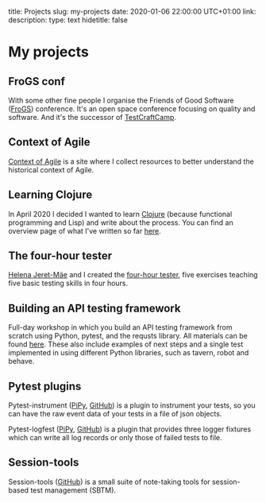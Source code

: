 title: Projects
slug: my-projects
date: 2020-01-06 22:00:00 UTC+01:00
link: 
description: 
type: text
hidetitle: false


# My projects

<div markdown="1">

## FroGS conf
With some other fine people I organise the Friends of Good Software ([FroGS](https://frogsconf.nl/)) conference. It's an open space conference focusing on quality and software. And it's the successor of [TestCraftCamp](https://testcraftcamp.nl/).

<div style='margin-bottom: 1.8rem' markdown="1"></div>

## Context of Agile
[Context of Agile](https://context-of-agile.org/) is a site where I collect resources to better understand the historical context of Agile.

<div style='margin-bottom: 1.8rem' markdown="1"></div>

## Learning Clojure
In April 2020 I decided I wanted to learn [Clojure](https://clojure.org/) (because functional programming and Lisp) and write about the process. You can find an overview page of what I've written so far [here](/my-projects/learning-clojure).

<div style='margin-bottom: 1.8rem' markdown="1"></div>

## The four-hour tester
[Helena Jeret-Mäe](https://twitter.com/helenaj_m) and I created the [four-hour tester](https://www.fourhourtester.net/), five exercises teaching five basic testing skills in four hours.

<div style='margin-bottom: 1.8rem' markdown="1"></div>

## Building an API testing framework

Full-day workshop in which you build an API testing framework from scratch using Python, pytest, and the requsts library. All materials can be found
[here](https://github.com/j19sch/building-an-api-testing-framework). These also include examples of next steps and a single test implemented
in using different Python libraries, such as tavern, robot and behave.

<div style='margin-bottom: 1.8rem' markdown="1"></div>

## Pytest plugins

Pytest-instrument ([PiPy](https://pypi.org/project/pytest-instrument/), [GitHub](https://github.com/j19sch/pytest-instrument)) is a plugin to instrument your tests, so you can have the raw event data of your tests in a file of json objects.

Pytest-logfest ([PiPy](https://pypi.org/project/pytest-logfest/), [GitHub](https://github.com/j19sch/pytest-logfest)) is a plugin that provides three logger fixtures which can write all log records or only those of failed tests to file.

<div style='margin-bottom: 1.8rem' markdown="1"></div>

## Session-tools
Session-tools ([GitHub](https://github.com/j19sch/session-tools)) is a small suite of note-taking tools for session-based test management (SBTM).

</div>